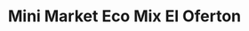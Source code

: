 ---
title: "Mini Market Eco Mix El Oferton"
url: /ciudad-satelite/mini-market-eco-mix-el-oferton/
shop: supermercado
---